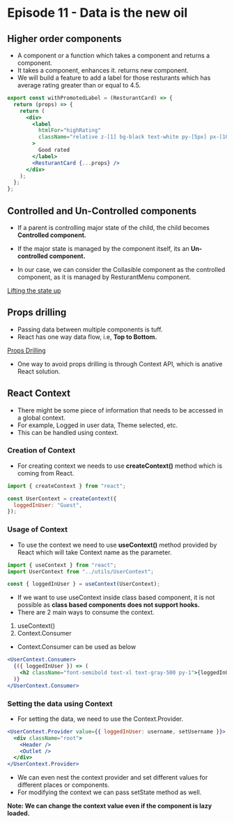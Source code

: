 # Episode 11 - Data is the new oil

## Higher order components

- A component or a function which takes a component and returns a component.
- It takes a component, enhances it. returns new component.
- We will build a feature to add a label for those resturants which has average rating greater than or equal to 4.5.

```jsx
export const withPromotedLabel = (ResturantCard) => {
  return (props) => {
    return (
      <div>
        <label
          htmlFor="highRating"
          className="relative z-[1] bg-black text-white py-[5px] px-[10px] top-[10px] right-[15px]"
        >
          Good rated
        </label>
        <ResturantCard {...props} />
      </div>
    );
  };
};
```

## Controlled and Un-Controlled components

- If a parent is controlling major state of the child, the child becomes <b>Controlled component.</b>
- If the major state is managed by the component itself, its an <b>Un-controlled component.</b>

- In our case, we can consider the Collasible component as the controlled component, as it is managed by ResturantMenu component.

[Lifting the state up](https://react.dev/learn/sharing-state-between-components#lifting-state-up-by-example)

## Props drilling

- Passing data between multiple components is tuff.
- React has one way data flow, i.e, <b>Top to Bottom.</b>

[Props Drilling](https://medium.com/analytics-vidhya/props-drilling-in-react-js-934120a4906b)

- One way to avoid props drilling is through Context API, which is anative React solution.

## React Context

- There might be some piece of information that needs to be accessed in a global context.
- For example, Logged in user data, Theme selected, etc.
- This can be handled using context.

### Creation of Context

- For creating context we needs to use <b>createContext()</b> method which is coming from React.

```javascript
import { createContext } from "react";

const UserContext = createContext({
  loggedInUser: "Guest",
});
```

### Usage of Context

- To use the context we need to use <b>useContext()</b> method provided by React which will take Context name as the parameter.

```javascript
import { useContext } from "react";
import UserContext from "../utils/UserContext";

const { loggedInUser } = useContext(UserContext);
```

- If we want to use useContext inside class based component, it is not possible as <b>class based components does not support hooks.</b>
- There are 2 main ways to consume the context.

1. useContext()
2. Context.Consumer

- Context.Consumer can be used as below

```jsx
<UserContext.Consumer>
  {({ loggedInUser }) => (
    <h2 className="font-semibold text-xl text-gray-500 py-1">{loggedInUser}</h2>
  )}
</UserContext.Consumer>
```

### Setting the data using Context

- For setting the data, we need to use the Context.Provider.

```jsx
<UserContext.Provider value={{ loggedInUser: username, setUsername }}>
  <div className="root">
    <Header />
    <Outlet />
  </div>
</UserContext.Provider>
```

- We can even nest the context provider and set different values for different places or components.
- For modifying the context we can pass setState method as well.

<b>Note: We can change the context value even if the component is lazy loaded.</b>
